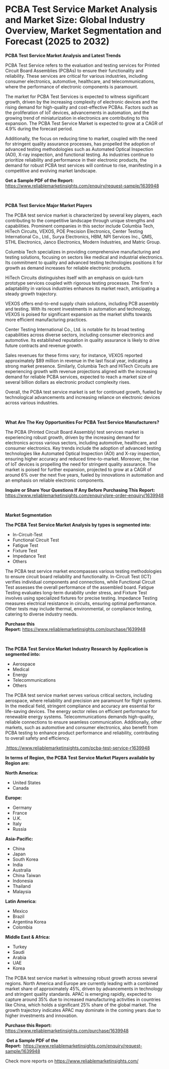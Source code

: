 <p><h1>PCBA Test Service Market Analysis and Market Size: Global Industry Overview, Market Segmentation and Forecast (2025 to 2032)</h1></p><p><strong>PCBA Test Service Market Analysis and Latest Trends</strong></p>
<p><p>PCBA Test Service refers to the evaluation and testing services for Printed Circuit Board Assemblies (PCBAs) to ensure their functionality and reliability. These services are critical for various industries, including consumer electronics, automotive, healthcare, and telecommunications, where the performance of electronic components is paramount. </p><p>The market for PCBA Test Services is expected to witness significant growth, driven by the increasing complexity of electronic devices and the rising demand for high-quality and cost-effective PCBAs. Factors such as the proliferation of IoT devices, advancements in automation, and the growing trend of miniaturization in electronics are contributing to this expansion. The PCBA Test Service Market is expected to grow at a CAGR of 4.9% during the forecast period. </p><p>Additionally, the focus on reducing time to market, coupled with the need for stringent quality assurance processes, has propelled the adoption of advanced testing methodologies such as Automated Optical Inspection (AOI), X-ray inspection, and functional testing. As industries continue to prioritize reliability and performance in their electronic products, the demand for robust PCBA test services will continue to rise, manifesting in a competitive and evolving market landscape.</p></p>
<p><strong>Get a Sample PDF of the Report:&nbsp;</strong> <a href="https://www.reliablemarketinsights.com/enquiry/request-sample/1639948?utm_campaign=3200&utm_medium=2&utm_source=Github&utm_content=ia&utm_term=11032025&utm_id=pcba-test-service">https://www.reliablemarketinsights.com/enquiry/request-sample/1639948</a></p>
<p>&nbsp;</p>
<p><strong>PCBA Test Service Major Market Players</strong></p>
<p><p>The PCBA test service market is characterized by several key players, each contributing to the competitive landscape through unique strengths and capabilities. Prominent companies in this sector include Columbia Tech, HiTech Circuits, VEXOS, POE Precision Electronics, Center Testing International Co., Ltd., Surya Electronics, HBM, NPI Services Inc., QMS, STHL Electronics, Janco Electronics, Modern Industries, and Matric Group.</p><p>Columbia Tech specializes in providing comprehensive manufacturing and testing solutions, focusing on sectors like medical and industrial electronics. Its commitment to quality and advanced testing technologies positions it for growth as demand increases for reliable electronic products.</p><p>HiTech Circuits distinguishes itself with an emphasis on quick-turn prototype services coupled with rigorous testing processes. The firm's adaptability in various industries enhances its market reach, anticipating a steady growth trajectory.</p><p>VEXOS offers end-to-end supply chain solutions, including PCB assembly and testing. With its recent investments in automation and technology, VEXOS is poised for significant expansion as the market shifts towards more efficient manufacturing practices.</p><p>Center Testing International Co., Ltd. is notable for its broad testing capabilities across diverse sectors, including consumer electronics and automotive. Its established reputation in quality assurance is likely to drive future contracts and revenue growth.</p><p>Sales revenues for these firms vary; for instance, VEXOS reported approximately $89 million in revenue in the last fiscal year, indicating a strong market presence. Similarly, Columbia Tech and HiTech Circuits are experiencing growth with revenue projections aligned with the increasing demand for reliable PCBA services, expected to reach a market size of several billion dollars as electronic product complexity rises.</p><p>Overall, the PCBA test service market is set for continued growth, fueled by technological advancements and increasing reliance on electronic devices across various industries.</p></p>
<p>&nbsp;</p>
<p><strong>What Are The Key Opportunities For PCBA Test Service Manufacturers?</strong></p>
<p><p>The PCBA (Printed Circuit Board Assembly) test services market is experiencing robust growth, driven by the increasing demand for electronics across various sectors, including automotive, healthcare, and consumer electronics. Key trends include the adoption of advanced testing technologies like Automated Optical Inspection (AOI) and X-ray inspection, ensuring higher accuracy and reduced time-to-market. Moreover, the rise of IoT devices is propelling the need for stringent quality assurance. The market is poised for further expansion, projected to grow at a CAGR of around 6% over the next five years, fueled by innovations in automation and an emphasis on reliable electronic components.</p></p>
<p><strong>Inquire or Share Your Questions If Any Before Purchasing This Report:</strong> <a href="https://www.reliablemarketinsights.com/enquiry/pre-order-enquiry/1639948?utm_campaign=3200&utm_medium=2&utm_source=Github&utm_content=ia&utm_term=11032025&utm_id=pcba-test-service">https://www.reliablemarketinsights.com/enquiry/pre-order-enquiry/1639948</a></p>
<p>&nbsp;</p>
<p><strong>Market Segmentation</strong></p>
<p><strong>The PCBA Test Service Market Analysis by types is segmented into:</strong></p>
<p><ul><li>In-Circuit-Test</li><li>Functional Circuit Test</li><li>Fatigue Test</li><li>Fixture Test</li><li>Impedance Test</li><li>Others</li></ul></p>
<p><p>The PCBA test service market encompasses various testing methodologies to ensure circuit board reliability and functionality. In-Circuit Test (ICT) verifies individual components and connections, while Functional Circuit Test assesses the overall performance of the assembled board. Fatigue Testing evaluates long-term durability under stress, and Fixture Test involves using specialized fixtures for precise testing. Impedance Testing measures electrical resistance in circuits, ensuring optimal performance. Other tests may include thermal, environmental, or compliance testing, catering to diverse industry needs.</p></p>
<p><strong>Purchase this Report:&nbsp;</strong><a href="https://www.reliablemarketinsights.com/purchase/1639948?utm_campaign=3200&utm_medium=2&utm_source=Github&utm_content=ia&utm_term=11032025&utm_id=pcba-test-service">https://www.reliablemarketinsights.com/purchase/1639948</a></p>
<p>&nbsp;</p>
<p><strong>The PCBA Test Service Market Industry Research by Application is segmented into:</strong></p>
<p><ul><li>Aerospace</li><li>Medical</li><li>Energy</li><li>Telecommunications</li><li>Others</li></ul></p>
<p><p>The PCBA test service market serves various critical sectors, including aerospace, where reliability and precision are paramount for flight systems. In the medical field, stringent compliance and accuracy are essential for life-saving devices. The energy sector relies on efficient performance for renewable energy systems. Telecommunications demands high-quality, reliable connections to ensure seamless communication. Additionally, other markets, such as automotive and consumer electronics, also benefit from PCBA testing to enhance product performance and reliability, contributing to overall safety and efficiency.</p></p>
<p><a href="https://www.reliablemarketinsights.com/pcba-test-service-r1639948?utm_campaign=3200&utm_medium=2&utm_source=Github&utm_content=ia&utm_term=11032025&utm_id=pcba-test-service">&nbsp;https://www.reliablemarketinsights.com/pcba-test-service-r1639948</a></p>
<p><strong>In terms of Region, the PCBA Test Service Market Players available by Region are:</strong></p>
<p>
    <p> <strong> North America: </strong>
        <ul>
            <li>United States</li>
            <li>Canada</li>
        </ul>
        </p> 
    <p> <strong> Europe: </strong>
        <ul>
            <li>Germany</li>
            <li>France</li>
            <li>U.K.</li>
            <li>Italy</li>
            <li>Russia</li>
        </ul>
        </p> 
    <p> <strong> Asia-Pacific: </strong>
        <ul>
            <li>China</li>
            <li>Japan</li>
            <li>South Korea</li>
            <li>India</li>
            <li>Australia</li>
            <li>China Taiwan</li>
            <li>Indonesia</li>
            <li>Thailand</li>
            <li>Malaysia</li>
        </ul>
        </p> 
    <p> <strong> Latin America: </strong>
        <ul>
            <li>Mexico</li>
            <li>Brazil</li>
            <li>Argentina Korea</li>
            <li>Colombia</li>
        </ul>
        </p> 
    <p> <strong> Middle East & Africa: </strong>
        <ul>
            <li>Turkey</li>
            <li>Saudi</li>
            <li>Arabia</li>
            <li>UAE</li>
            <li>Korea</li>
        </ul>
    </p>
    </p>
<p><p>The PCBA test service market is witnessing robust growth across several regions. North America and Europe are currently leading with a combined market share of approximately 45%, driven by advancements in technology and stringent quality standards. APAC is emerging rapidly, expected to capture around 35% due to increased manufacturing activities in countries like China, which holds a significant 25% share of the global market. The growth trajectory indicates APAC may dominate in the coming years due to higher investments and innovation.</p></p>
<p><strong>Purchase this Report: </strong><a href="https://www.reliablemarketinsights.com/purchase/1639948?utm_campaign=3200&utm_medium=2&utm_source=Github&utm_content=ia&utm_term=11032025&utm_id=pcba-test-service">https://www.reliablemarketinsights.com/purchase/1639948</a></p>
<p>&nbsp;<strong>Get a Sample PDF of the Report:&nbsp;&nbsp;</strong><a href="https://www.reliablemarketinsights.com/enquiry/request-sample/1639948?utm_campaign=3200&utm_medium=2&utm_source=Github&utm_content=ia&utm_term=11032025&utm_id=pcba-test-service">https://www.reliablemarketinsights.com/enquiry/request-sample/1639948</a></p>
<p><strong></strong></p>
<p>Check more reports on <a href="https://www.reliablemarketinsights.com/?utm_campaign=3200&utm_medium=2&utm_source=Github&utm_content=ia&utm_term=11032025&utm_id=pcba-test-service">https://www.reliablemarketinsights.com/</a></p>